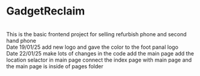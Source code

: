 # GadgetReclaim

<br>
This is the basic frontend project for selling refurbish phone and second hand phone

<br>
Date 19/01/25 add new logo and gave the color to the foot panal logo
<br>
Date 22/01/25 make lots of changes in the code add the main page add the location selactor in main page connect the index page with main page and the main page is inside of pages folder

